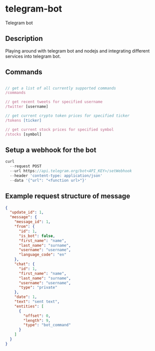 # telegram-bot

Telegram bot

## Description

Playing around with telegram bot and nodejs and integrating different services into telegram bot.

## Commands

```js

// get a list of all currently supported commands
/commands

// get recent tweets for specified username
/twitter [username]

// get current crypto token prices for specified ticker
/tokens [ticker]

// get current stock prices for specified symbol
/stocks [symbol]

```

## Setup a webhook for the bot

```js
curl 
  --request POST 
  --url https://api.telegram.org/bot<API_KEY>/setWebhook 
  --header 'content-type: application/json' 
  --data '{"url": "<function url>"}'
```

## Example request structure of message

```json
{
  "update_id": 1,
  "message": {
    "message_id": 1,
    "from": {
      "id": 1,
      "is_bot": false,
      "first_name": "name",
      "last_name": "surname",
      "username": "username",
      "language_code": "en"
    },
    "chat": {
      "id": 1,
      "first_name": "name",
      "last_name": "surname",
      "username": "username",
      "type": "private"
    },
    "date": 1,
    "text": "sent text",
    "entities": [
      {
        "offset": 0,
        "length": 9,
        "type": "bot_command"
      }
    ]
  }
}
```
